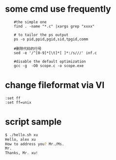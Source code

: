 # some cmd use frequently

```
    #the simple one
    find . -name "*.c" |xargs grep "xxxx"

    # to tailor the ps output
    ps -o pid,ppid,pgid,sid,tpgid,comm

    #删除代码的行号
    sed -e '/^[0-9]*[\t]*[ ]*:/s///' inf.c

    #disable the default optimization
    gcc -g  -O0 scope.c -o scope.exe

```
# change fileformat via VI
```
:set ff
:set ff=unix
```
# script sample
```bash
$ ./hello.sh xu
Hello, alex xu 
How to address you? Mr./Ms.
Mr.
Thanks, Mr. xu! 
```
